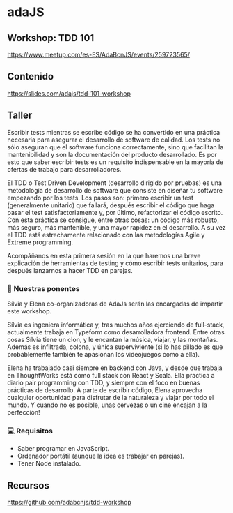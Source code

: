 # adaJS

## Workshop: TDD 101
 
https://www.meetup.com/es-ES/AdaBcnJS/events/259723565/

## Contenido
 
https://slides.com/adajs/tdd-101-workshop

## Taller

Escribir tests mientras se escribe código se ha convertido en una práctica necesaria para asegurar el desarrollo de software de calidad. Los tests no sólo aseguran que el software funciona correctamente, sino que facilitan la mantenibilidad y son la documentación del producto desarrollado. Es por esto que saber escribir tests es un requisito indispensable en la mayoría de ofertas de trabajo para desarrolladores.

El TDD o Test Driven Development (desarrollo dirigido por pruebas) es una metodología de desarrollo de software que consiste en diseñar tu software empezando por los tests. Los pasos son: primero escribir un test (generalmente unitario) que fallará, después escribir el código que haga pasar el test satisfactoriamente y, por último, refactorizar el código escrito. Con esta práctica se consigue, entre otras cosas: un código más robusto, más seguro, más mantenible, y una mayor rapidez en el desarrollo. A su vez el TDD está estrechamente relacionado con las metodologías Agile y Extreme programming.

Acompáñanos en esta primera sesión en la que haremos una breve explicación de herramientas de testing y cómo escribir tests unitarios, para después lanzarnos a hacer TDD en parejas.

### 🎤 Nuestras ponentes

Sílvia y Elena co-organizadoras de AdaJs serán las encargadas de impartir este workshop.

Sílvia es ingeniera informática y, tras muchos años ejerciendo de full-stack, actualmente trabaja en Typeform como desarrolladora frontend. Entre otras cosas Sílvia tiene un clon, y le encantan la música, viajar, y las montañas. Además es infiltrada, colona, y única superviviente (si lo has pillado es que probablemente también te apasionan los videojuegos como a ella).

Elena ha trabajado casi siempre en backend con Java, y desde que trabaja en ThoughtWorks está como full stack con React y Scala. Ella practica a diario pair programming con TDD, y siempre con el foco en buenas prácticas de desarrollo. A parte de escribir código, Elena aprovecha cualquier oportunidad para disfrutar de la naturaleza y viajar por todo el mundo. Y cuando no es posible, unas cervezas o un cine encajan a la perfección!

### 💻 Requisitos

- Saber programar en JavaScript.
- Ordenador portátil (aunque la idea es trabajar en parejas).
- Tener Node instalado.

## Recursos

https://github.com/adabcnjs/tdd-workshop
